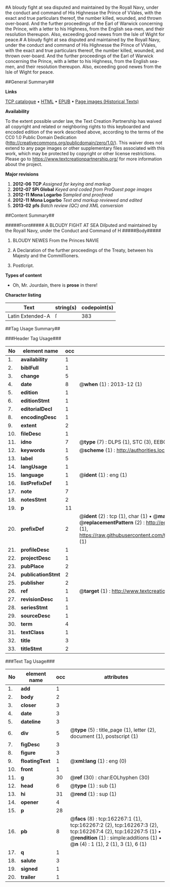 #A bloudy fight at sea disputed and maintained by the Royall Navy, under the conduct and command of His Highnesse the Prince of VVales, with the exact and true particulars thereof, the number killed, wounded, and thrown over-board. And the further proceedings of the Earl of Warwick concerning the Prince, with a letter to his Highness, from the English sea-men, and their resolution thereupon. Also, exceeding good newes from the Isle of Wight for peace.#
A bloudy fight at sea disputed and maintained by the Royall Navy, under the conduct and command of His Highnesse the Prince of VVales, with the exact and true particulars thereof, the number killed, wounded, and thrown over-board. And the further proceedings of the Earl of Warwick concerning the Prince, with a letter to his Highness, from the English sea-men, and their resolution thereupon. Also, exceeding good newes from the Isle of Wight for peace.

##General Summary##

**Links**

[TCP catalogue](http://www.ota.ox.ac.uk/tcp/)  • 
[HTML](http://tei.it.ox.ac.uk/tcp/Texts-HTML/free/A76/A76867.html)  • 
[EPUB](http://tei.it.ox.ac.uk/tcp/Texts-EPUB/free/A76/A76867.epub) • 
[Page images (Historical Texts)](https://historicaltexts.jisc.ac.uk/eebo-99864613e)

**Availability**

To the extent possible under law, the Text Creation Partnership has waived all copyright and related or neighboring rights to this keyboarded and encoded edition of the work described above, according to the terms of the CC0 1.0 Public Domain Dedication (http://creativecommons.org/publicdomain/zero/1.0/). This waiver does not extend to any page images or other supplementary files associated with this work, which may be protected by copyright or other license restrictions. Please go to https://www.textcreationpartnership.org/ for more information about the project.

**Major revisions**

1. __2012-06__ __TCP__ *Assigned for keying and markup*
1. __2012-07__ __SPi Global__ *Keyed and coded from ProQuest page images*
1. __2012-11__ __Mona Logarbo__ *Sampled and proofread*
1. __2012-11__ __Mona Logarbo__ *Text and markup reviewed and edited*
1. __2013-02__ __pfs__ *Batch review (QC) and XML conversion*

##Content Summary##

#####Front#####
A BLOUDY FIGHT AT SEA Diſputed and maintained by the Royall Navy, under the Conduct and Command of H
#####Body#####

1. BLOUDY NEWES From the Princes NAVIE

1. A Declaration of the further proceedings of the Treaty, between his Majesty and the Commiſſioners.

1. Postſcript.

**Types of content**

  * Oh, Mr. Jourdain, there is **prose** in there!

**Character listing**


|Text|string(s)|codepoint(s)|
|---|---|---|
|Latin Extended-A|ſ|383|

##Tag Usage Summary##

###Header Tag Usage###

|No|element name|occ|attributes|
|---|---|---|---|
|1.|__availability__|1||
|2.|__biblFull__|1||
|3.|__change__|5||
|4.|__date__|8| @__when__ (1) : 2013-12 (1)|
|5.|__edition__|1||
|6.|__editionStmt__|1||
|7.|__editorialDecl__|1||
|8.|__encodingDesc__|1||
|9.|__extent__|2||
|10.|__fileDesc__|1||
|11.|__idno__|7| @__type__ (7) : DLPS (1), STC (3), EEBO-CITATION (1), PROQUEST (1), VID (1)|
|12.|__keywords__|1| @__scheme__ (1) : http://authorities.loc.gov/ (1)|
|13.|__label__|5||
|14.|__langUsage__|1||
|15.|__language__|1| @__ident__ (1) : eng (1)|
|16.|__listPrefixDef__|1||
|17.|__note__|7||
|18.|__notesStmt__|2||
|19.|__p__|11||
|20.|__prefixDef__|2| @__ident__ (2) : tcp (1), char (1)  •  @__matchPattern__ (2) : ([0-9\-]+):([0-9IVX]+) (1), (.+) (1)  •  @__replacementPattern__ (2) : http://eebo.chadwyck.com/downloadtiff?vid=$1&page=$2 (1), https://raw.githubusercontent.com/textcreationpartnership/Texts/master/tcpchars.xml#$1 (1)|
|21.|__profileDesc__|1||
|22.|__projectDesc__|1||
|23.|__pubPlace__|2||
|24.|__publicationStmt__|2||
|25.|__publisher__|2||
|26.|__ref__|1| @__target__ (1) : http://www.textcreationpartnership.org/docs/. (1)|
|27.|__revisionDesc__|1||
|28.|__seriesStmt__|1||
|29.|__sourceDesc__|1||
|30.|__term__|4||
|31.|__textClass__|1||
|32.|__title__|3||
|33.|__titleStmt__|2||


###Text Tag Usage###

|No|element name|occ|attributes|
|---|---|---|---|
|1.|__add__|1||
|2.|__body__|2||
|3.|__closer__|3||
|4.|__date__|3||
|5.|__dateline__|3||
|6.|__div__|5| @__type__ (5) : title_page (1), letter (2), document (1), postscript (1)|
|7.|__figDesc__|3||
|8.|__figure__|3||
|9.|__floatingText__|1| @__xml:lang__ (1) : eng (0)|
|10.|__front__|1||
|11.|__g__|30| @__ref__ (30) : char:EOLhyphen (30)|
|12.|__head__|6| @__type__ (1) : sub (1)|
|13.|__hi__|31| @__rend__ (1) : sup (1)|
|14.|__opener__|4||
|15.|__p__|28||
|16.|__pb__|8| @__facs__ (8) : tcp:162267:1 (1), tcp:162267:2 (2), tcp:162267:3 (2), tcp:162267:4 (2), tcp:162267:5 (1)  •  @__rendition__ (1) : simple:additions (1)  •  @__n__ (4) : 1 (1), 2 (1), 3 (1), 6 (1)|
|17.|__q__|1||
|18.|__salute__|3||
|19.|__signed__|1||
|20.|__trailer__|1||
